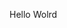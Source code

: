 Hello Wolrd




































































































































































































































































































































































































































































































































































































































































































































































































































































































































































































































































































































































































































































































































































































































































































































































































































































































































































































































































































































































































































































































































































































































































































































































































































































































































































































































































































































































































































































































































































































































